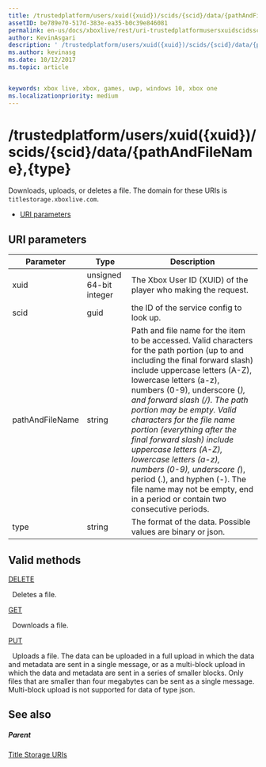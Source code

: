 ```yaml
---
title: /trustedplatform/users/xuid({xuid})/scids/{scid}/data/{pathAndFileName},{type}
assetID: be789e70-517d-383e-ea35-b0c39e846081
permalink: en-us/docs/xboxlive/rest/uri-trustedplatformusersxuidscidssciddatapathandfilenametype.html
author: KevinAsgari
description: ' /trustedplatform/users/xuid({xuid})/scids/{scid}/data/{pathAndFileName},{type}'
ms.author: kevinasg
ms.date: 10/12/2017
ms.topic: article


keywords: xbox live, xbox, games, uwp, windows 10, xbox one
ms.localizationpriority: medium
---
```



# /trustedplatform/users/xuid({xuid})/scids/{scid}/data/{pathAndFileName},{type}
Downloads, uploads, or deletes a file. 
The domain for these URIs is `titlestorage.xboxlive.com`.
 
  * [URI parameters](#ID4EV)
 
<a id="ID4EV"></a>

 
## URI parameters
 
| Parameter| Type| Description| 
| --- | --- | --- | 
| xuid| unsigned 64-bit integer| The Xbox User ID (XUID) of the player who making the request.| 
| scid| guid| the ID of the service config to look up.| 
| pathAndFileName| string| Path and file name for the item to be accessed. Valid characters for the path portion (up to and including the final forward slash) include uppercase letters (A-Z), lowercase letters (a-z), numbers (0-9), underscore (_), and forward slash (/). The path portion may be empty. Valid characters for the file name portion (everything after the final forward slash) include uppercase letters (A-Z), lowercase letters (a-z), numbers (0-9), underscore (_), period (.), and hyphen (-). The file name may not be empty, end in a period or contain two consecutive periods.| 
| type| string| The format of the data. Possible values are binary or json.| 
  
<a id="ID4EOC"></a>

 
## Valid methods

[DELETE](uri-trustedplatformusersxuidscidssciddatapathandfilenametype-delete.md)

&nbsp;&nbsp;Deletes a file. 

[GET](uri-trustedplatformusersxuidscidssciddatapathandfilenametype-get.md)

&nbsp;&nbsp;Downloads a file.

[PUT](uri-trustedplatformusersxuidscidssciddatapathandfilenametype-put.md)

&nbsp;&nbsp;Uploads a file. The data can be uploaded in a full upload in which the data and metadata are sent in a single message, or as a multi-block upload in which the data and metadata are sent in a series of smaller blocks. Only files that are smaller than four megabytes can be sent as a single message. Multi-block upload is not supported for data of type json. 
 
<a id="ID4E5C"></a>

 
## See also
 
<a id="ID4EAD"></a>

 
##### Parent 

[Title Storage URIs](atoc-reference-storagev2.md)

   